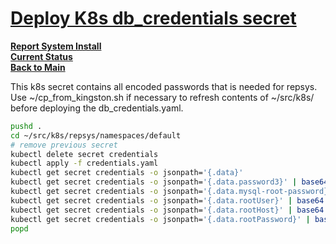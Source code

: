 # **[Deploy K8s db_credentials secret](../../../k8s/repsys/db_credentials.yaml)**

**[Report System Install](../report-system-install.md)**\
**[Current Status](../../development/status/weekly/current_status.md)**\
**[Back to Main](../../README.md)**

This k8s secret contains all encoded passwords that is needed for repsys. Use ~/cp_from_kingston.sh if necessary to refresh contents of ~/src/k8s/ before deploying the db_credentials.yaml.

```bash
pushd .
cd ~/src/k8s/repsys/namespaces/default
# remove previous secret 
kubectl delete secret credentials
kubectl apply -f credentials.yaml
kubectl get secret credentials -o jsonpath='{.data}' 
kubectl get secret credentials -o jsonpath='{.data.password3}' | base64 --decode
kubectl get secret credentials -o jsonpath='{.data.mysql-root-password}' | base64 --decode
kubectl get secret credentials -o jsonpath='{.data.rootUser}' | base64 --decode
kubectl get secret credentials -o jsonpath='{.data.rootHost}' | base64 --decode
kubectl get secret credentials -o jsonpath='{.data.rootPassword}' | base64 --decode
popd
```
